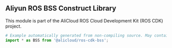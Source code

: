 ## Aliyun ROS BSS Construct Library

This module is part of the AliCloud ROS Cloud Development Kit (ROS CDK) project.

```python
# Example automatically generated from non-compiling source. May contain errors.
import * as BSS from '@alicloud/ros-cdk-bss';
```
